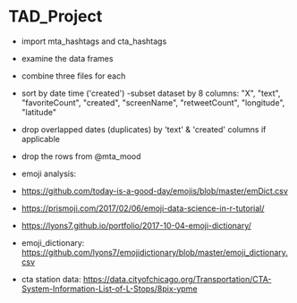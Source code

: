 # TAD_Project

- import mta_hashtags and cta_hashtags  
- examine the data frames  
- combine three files for each  
- sort by date time ('created')
-subset dataset by 8 columns: "X", "text", "favoriteCount", "created",
            "screenName", "retweetCount", "longitude", "latitude"  
- drop overlapped dates (duplicates) by 'text' & 'created' columns if applicable  
- drop the rows from @mta_mood  

- emoji analysis:
- https://github.com/today-is-a-good-day/emojis/blob/master/emDict.csv
- https://prismoji.com/2017/02/06/emoji-data-science-in-r-tutorial/
- https://lyons7.github.io/portfolio/2017-10-04-emoji-dictionary/
- emoji_dictionary: https://github.com/lyons7/emojidictionary/blob/master/emoji_dictionary.csv

- cta station data: https://data.cityofchicago.org/Transportation/CTA-System-Information-List-of-L-Stops/8pix-ypme
